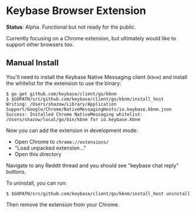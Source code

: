 # Keybase Browser Extension

**Status**: Alpha. Functional but not ready for the public.

Currently focusing on a Chrome extension, but ultimately would like to support
other browsers too.


## Manual Install

You'll need to install the Keybase Native Messaging client (`kbnm`) and install the whitelist for the extension to use the binary:

```shell
$ go get github.com/keybase/client/go/kbnm
$ $GOPATH/src/github.com/keybase/client/go/kbnm/install_host
Writing: /Users/shazow/Library/Application Support/Google/Chrome/NativeMessagingHosts/io.keybase.kbnm.json
Success: Installed Chrome NativeMessaging whitelist: /Users/shazow/local/go/bin/kbnm for io.keybase.kbnm
```

Now you can add the extension in development mode:

* Open Chrome to `chrome://extensions/`
* "Load unpacked extension..."
* Open this directory

Navigate to any Reddit thread and you should see "keybase chat reply" buttons.

To uninstall, you can run:

```shell
$ $GOPATH/src/github.com/keybase/client/go/kbnm/install_host uninstall
```

Then remove the extension from your Chrome.
